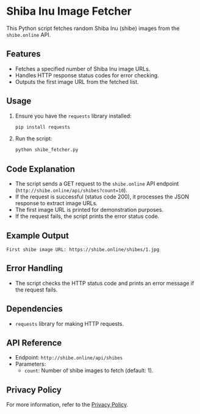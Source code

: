 # Shiba Inu Image Fetcher

This Python script fetches random Shiba Inu (shibe) images from the `shibe.online` API.

## Features
- Fetches a specified number of Shiba Inu image URLs.
- Handles HTTP response status codes for error checking.
- Outputs the first image URL from the fetched list.

## Usage
1. Ensure you have the `requests` library installed:
   ```bash
   pip install requests
   ```
2. Run the script:
   ```python
   python shibe_fetcher.py
   ```

## Code Explanation
- The script sends a GET request to the `shibe.online` API endpoint (`http://shibe.online/api/shibes?count=10`).
- If the request is successful (status code 200), it processes the JSON response to extract image URLs.
- The first image URL is printed for demonstration purposes.
- If the request fails, the script prints the error status code.

## Example Output
```
First shibe image URL: https://shibe.online/shibes/1.jpg
```

## Error Handling
- The script checks the HTTP status code and prints an error message if the request fails.

## Dependencies
- `requests` library for making HTTP requests.

## API Reference
- Endpoint: `http://shibe.online/api/shibes`
- Parameters:
  - `count`: Number of shibe images to fetch (default: 1).

## Privacy Policy
For more information, refer to the [Privacy Policy](http://shibe.online/privacy).